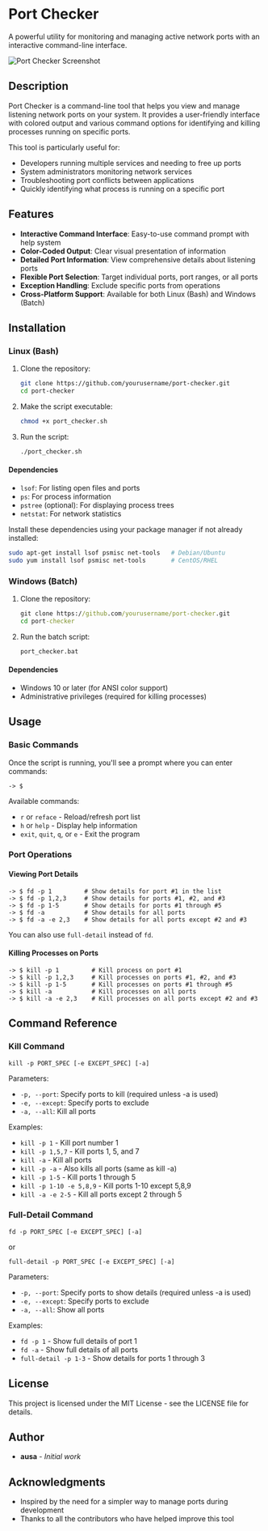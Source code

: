 # Port Checker

A powerful utility for monitoring and managing active network ports with an interactive command-line interface.

![Port Checker Screenshot](https://i.imgur.com/YourScreenshot.png)

## Description

Port Checker is a command-line tool that helps you view and manage listening network ports on your system. It provides a user-friendly interface with colored output and various command options for identifying and killing processes running on specific ports.

This tool is particularly useful for:
- Developers running multiple services and needing to free up ports
- System administrators monitoring network services
- Troubleshooting port conflicts between applications
- Quickly identifying what process is running on a specific port

## Features

- **Interactive Command Interface**: Easy-to-use command prompt with help system
- **Color-Coded Output**: Clear visual presentation of information
- **Detailed Port Information**: View comprehensive details about listening ports
- **Flexible Port Selection**: Target individual ports, port ranges, or all ports
- **Exception Handling**: Exclude specific ports from operations
- **Cross-Platform Support**: Available for both Linux (Bash) and Windows (Batch)

## Installation

### Linux (Bash)

1. Clone the repository:
   ```bash
   git clone https://github.com/yourusername/port-checker.git
   cd port-checker
   ```

2. Make the script executable:
   ```bash
   chmod +x port_checker.sh
   ```

3. Run the script:
   ```bash
   ./port_checker.sh
   ```

#### Dependencies

- `lsof`: For listing open files and ports
- `ps`: For process information
- `pstree` (optional): For displaying process trees
- `netstat`: For network statistics

Install these dependencies using your package manager if not already installed:
```bash
sudo apt-get install lsof psmisc net-tools   # Debian/Ubuntu
sudo yum install lsof psmisc net-tools       # CentOS/RHEL
```

### Windows (Batch)

1. Clone the repository:
   ```cmd
   git clone https://github.com/yourusername/port-checker.git
   cd port-checker
   ```

2. Run the batch script:
   ```cmd
   port_checker.bat
   ```

#### Dependencies

- Windows 10 or later (for ANSI color support)
- Administrative privileges (required for killing processes)

## Usage

### Basic Commands

Once the script is running, you'll see a prompt where you can enter commands:

```
-> $
```

Available commands:

- `r` or `reface` - Reload/refresh port list
- `h` or `help` - Display help information
- `exit`, `quit`, `q`, or `e` - Exit the program

### Port Operations

#### Viewing Port Details

```
-> $ fd -p 1         # Show details for port #1 in the list
-> $ fd -p 1,2,3     # Show details for ports #1, #2, and #3
-> $ fd -p 1-5       # Show details for ports #1 through #5
-> $ fd -a           # Show details for all ports
-> $ fd -a -e 2,3    # Show details for all ports except #2 and #3
```

You can also use `full-detail` instead of `fd`.

#### Killing Processes on Ports

```
-> $ kill -p 1         # Kill process on port #1
-> $ kill -p 1,2,3     # Kill processes on ports #1, #2, and #3
-> $ kill -p 1-5       # Kill processes on ports #1 through #5
-> $ kill -a           # Kill processes on all ports
-> $ kill -a -e 2,3    # Kill processes on all ports except #2 and #3
```

## Command Reference

### Kill Command

```
kill -p PORT_SPEC [-e EXCEPT_SPEC] [-a]
```

Parameters:
- `-p, --port`: Specify ports to kill (required unless -a is used)
- `-e, --except`: Specify ports to exclude
- `-a, --all`: Kill all ports

Examples:
- `kill -p 1` - Kill port number 1
- `kill -p 1,5,7` - Kill ports 1, 5, and 7
- `kill -a` - Kill all ports
- `kill -p -a` - Also kills all ports (same as kill -a)
- `kill -p 1-5` - Kill ports 1 through 5
- `kill -p 1-10 -e 5,8,9` - Kill ports 1-10 except 5,8,9
- `kill -a -e 2-5` - Kill all ports except 2 through 5

### Full-Detail Command

```
fd -p PORT_SPEC [-e EXCEPT_SPEC] [-a]
```
or
```
full-detail -p PORT_SPEC [-e EXCEPT_SPEC] [-a]
```

Parameters:
- `-p, --port`: Specify ports to show details (required unless -a is used)
- `-e, --except`: Specify ports to exclude
- `-a, --all`: Show all ports

Examples:
- `fd -p 1` - Show full details of port 1
- `fd -a` - Show full details of all ports
- `full-detail -p 1-3` - Show details for ports 1 through 3

## License

This project is licensed under the MIT License - see the LICENSE file for details.

## Author

- **ausa** - *Initial work*

## Acknowledgments

- Inspired by the need for a simpler way to manage ports during development
- Thanks to all the contributors who have helped improve this tool
